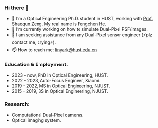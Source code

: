 <!--
**LinYark/linyark** is a ✨ _special_ ✨ repository because its `README.md` (this file) appears on your GitHub profile.

Here are some ideas to get you started:

- 🔭 I’m currently working on ...
- 🌱 I’m currently learning ...
- 👯 I’m looking to collaborate on ...
- 🤔 I’m looking for help with ...
- 💬 Ask me about ...
- 📫 How to reach me: ...
- 😄 Pronouns: ...
- ⚡ Fun fact: ...
-->

### Hi there 👋
- 🌱 I’m a Optical Engineering Ph.D. student in HUST, working with [Prof. Shaoqun Zeng](http://faculty.hust.edu.cn/zengshaoqun/zh_CN/index.htm). My real name is Fengchen He.
- 🔭 I’m currently working on how to simulate Dual-Pixel PSF/images.
- 🤔 I am seeking assistance from any Dual-Pixel sensor engineer (⚡plz contact me, crying⚡).
- 📫 How to reach me:  linyark@hust.edu.cn
### Education & Employment:
- 2023 - now, PhD in Optical Engineering, HUST.
- 2022 - 2023, Auto-Focus Engineer, Xiaomi.
- 2019 - 2022, MS in Optical Engineering, NJUST.
- 2015 - 2019, BS in Optical Engineering, NJUST.
### Research:
- Computational Dual-Pixel cameras.
- Optical imaging system.


